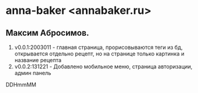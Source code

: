 # anna-baker <annabaker.ru>
## Максим Абросимов.
1. v0.0.1:2003011 - главная страница, прорисовываются теги из бд, открывается отдельно рецепт, но на странице только картинка и название рецепта
2. v0.0.2:131221 - Добавлено мобильное меню, страница авторизации, админ панель


DDHmmMM
